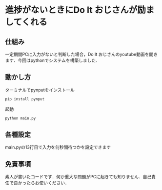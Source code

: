# 進捗がないときにDo It おじさんが励ましてくれる

## 仕組み

一定期間PCに入力がないと判断した場合，Do It おじさんのyoutube動画を開きます．今回はpythonでシステムを構築しました．

## 動かし方

ターミナルでpynputをインストール
```bash
pip install pynput
```
起動
```bash
python main.py
```

## 各種設定
main.pyの13行目で入力を何秒間待つかを設定できます

## 免責事項
素人が書いたコードです．何か重大な問題がPCに起きても知りません．自己責任で良かったらお使いください．